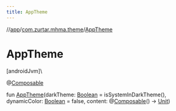 ```yaml
---
title: AppTheme
---
```

//[app](../../index.html)/[com.zurtar.mhma.theme](index.html)/[AppTheme](-app-theme.html)



# AppTheme



[androidJvm]\




@[Composable](https://developer.android.com/reference/kotlin/androidx/compose/runtime/Composable.html)



fun [AppTheme](-app-theme.html)(darkTheme: [Boolean](https://kotlinlang.org/api/core/kotlin-stdlib/kotlin/-boolean/index.html) = isSystemInDarkTheme(), dynamicColor: [Boolean](https://kotlinlang.org/api/core/kotlin-stdlib/kotlin/-boolean/index.html) = false, content: @[Composable](https://developer.android.com/reference/kotlin/androidx/compose/runtime/Composable.html)() -&gt; [Unit](https://kotlinlang.org/api/core/kotlin-stdlib/kotlin/-unit/index.html))



